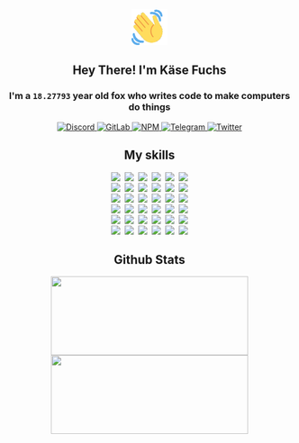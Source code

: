 <div><p align=center><img src=./resources/images/wave.gif width=64px height=64px></p><h2 align=center>Hey There! I'm Käse Fuchs</h2><h3 align=center>I'm a <code>18.27793</code> year old fox who writes code to make computers do things</h3><p align=center><a href=https://discord.com/users/507526681125322772><img alt=Discord src="https://img.shields.io/badge/Discord-5865F2?logo=discord&logoColor=white&style=flat-square#4747a836847e9f13c3fcf5227d63a339"> </a><a href=https://gitlab.com/kasefuchs><img alt=GitLab src="https://img.shields.io/badge/GitLab-330F63?logo=gitlab&logoColor=white&style=flat-square#4747a836847e9f13c3fcf5227d63a339"> </a><a href=https://npmjs.com/~kasefuchs><img alt=NPM src="https://img.shields.io/badge/NPM-CB3837?logo=npm&logoColor=white&style=flat-square#4747a836847e9f13c3fcf5227d63a339"> </a><a href=https://t.me/kasefuchs><img alt=Telegram src="https://img.shields.io/badge/Telegram-2CA5E0?logo=telegram&logoColor=white&style=flat-square#4747a836847e9f13c3fcf5227d63a339"> </a><a href=https://twitter.com/kasefuchs><img alt=Twitter src="https://img.shields.io/badge/Twitter-1DA1F2?logo=twitter&logoColor=white&style=flat-square#4747a836847e9f13c3fcf5227d63a339"></a></p><h2 align=center>My skills</h2><p align=center><a href=https://aws.amazon.com/ ><picture><source srcset="https://skillicons.dev/icons?i=aws&theme=dark#4747a836847e9f13c3fcf5227d63a339" media="(prefers-color-scheme: dark)"><source srcset="https://skillicons.dev/icons?i=aws&theme=light#4747a836847e9f13c3fcf5227d63a339" media="(prefers-color-scheme: light), (prefers-color-scheme: no-preference)"><img src="https://skillicons.dev/icons?i=aws&theme=light#4747a836847e9f13c3fcf5227d63a339"></picture></a>&nbsp;&nbsp;<a href=https://en.wikipedia.org/wiki/Bash_(Unix_shell)><picture><source srcset="https://skillicons.dev/icons?i=bash&theme=dark#4747a836847e9f13c3fcf5227d63a339" media="(prefers-color-scheme: dark)"><source srcset="https://skillicons.dev/icons?i=bash&theme=light#4747a836847e9f13c3fcf5227d63a339" media="(prefers-color-scheme: light), (prefers-color-scheme: no-preference)"><img src="https://skillicons.dev/icons?i=bash&theme=light#4747a836847e9f13c3fcf5227d63a339"></picture></a>&nbsp;&nbsp;<a href=https://discord.com/developers/docs><picture><source srcset="https://skillicons.dev/icons?i=bots&theme=dark#4747a836847e9f13c3fcf5227d63a339" media="(prefers-color-scheme: dark)"><source srcset="https://skillicons.dev/icons?i=bots&theme=light#4747a836847e9f13c3fcf5227d63a339" media="(prefers-color-scheme: light), (prefers-color-scheme: no-preference)"><img src="https://skillicons.dev/icons?i=bots&theme=light#4747a836847e9f13c3fcf5227d63a339"></picture></a>&nbsp;&nbsp;<a href=https://www.cloudflare.com/ ><picture><source srcset="https://skillicons.dev/icons?i=cloudflare&theme=dark#4747a836847e9f13c3fcf5227d63a339" media="(prefers-color-scheme: dark)"><source srcset="https://skillicons.dev/icons?i=cloudflare&theme=light#4747a836847e9f13c3fcf5227d63a339" media="(prefers-color-scheme: light), (prefers-color-scheme: no-preference)"><img src="https://skillicons.dev/icons?i=cloudflare&theme=light#4747a836847e9f13c3fcf5227d63a339"></picture></a>&nbsp;&nbsp;<a href=https://en.wikipedia.org/wiki/CSS><picture><source srcset="https://skillicons.dev/icons?i=css&theme=dark#4747a836847e9f13c3fcf5227d63a339" media="(prefers-color-scheme: dark)"><source srcset="https://skillicons.dev/icons?i=css&theme=light#4747a836847e9f13c3fcf5227d63a339" media="(prefers-color-scheme: light), (prefers-color-scheme: no-preference)"><img src="https://skillicons.dev/icons?i=css&theme=light#4747a836847e9f13c3fcf5227d63a339"></picture></a>&nbsp;&nbsp;<a href=https://www.docker.com/ ><picture><source srcset="https://skillicons.dev/icons?i=docker&theme=dark#4747a836847e9f13c3fcf5227d63a339" media="(prefers-color-scheme: dark)"><source srcset="https://skillicons.dev/icons?i=docker&theme=light#4747a836847e9f13c3fcf5227d63a339" media="(prefers-color-scheme: light), (prefers-color-scheme: no-preference)"><img src="https://skillicons.dev/icons?i=docker&theme=light#4747a836847e9f13c3fcf5227d63a339"></picture></a><br><a href=https://www.electronjs.org/ ><picture><source srcset="https://skillicons.dev/icons?i=electron&theme=dark#4747a836847e9f13c3fcf5227d63a339" media="(prefers-color-scheme: dark)"><source srcset="https://skillicons.dev/icons?i=electron&theme=light#4747a836847e9f13c3fcf5227d63a339" media="(prefers-color-scheme: light), (prefers-color-scheme: no-preference)"><img src="https://skillicons.dev/icons?i=electron&theme=light#4747a836847e9f13c3fcf5227d63a339"></picture></a>&nbsp;&nbsp;<a href=https://expressjs.com/ ><picture><source srcset="https://skillicons.dev/icons?i=express&theme=dark#4747a836847e9f13c3fcf5227d63a339" media="(prefers-color-scheme: dark)"><source srcset="https://skillicons.dev/icons?i=express&theme=light#4747a836847e9f13c3fcf5227d63a339" media="(prefers-color-scheme: light), (prefers-color-scheme: no-preference)"><img src="https://skillicons.dev/icons?i=express&theme=light#4747a836847e9f13c3fcf5227d63a339"></picture></a>&nbsp;&nbsp;<a href=https://www.figma.com/ ><picture><source srcset="https://skillicons.dev/icons?i=figma&theme=dark#4747a836847e9f13c3fcf5227d63a339" media="(prefers-color-scheme: dark)"><source srcset="https://skillicons.dev/icons?i=figma&theme=light#4747a836847e9f13c3fcf5227d63a339" media="(prefers-color-scheme: light), (prefers-color-scheme: no-preference)"><img src="https://skillicons.dev/icons?i=figma&theme=light#4747a836847e9f13c3fcf5227d63a339"></picture></a>&nbsp;&nbsp;<a href=https://firebase.google.com/ ><picture><source srcset="https://skillicons.dev/icons?i=firebase&theme=dark#4747a836847e9f13c3fcf5227d63a339" media="(prefers-color-scheme: dark)"><source srcset="https://skillicons.dev/icons?i=firebase&theme=light#4747a836847e9f13c3fcf5227d63a339" media="(prefers-color-scheme: light), (prefers-color-scheme: no-preference)"><img src="https://skillicons.dev/icons?i=firebase&theme=light#4747a836847e9f13c3fcf5227d63a339"></picture></a>&nbsp;&nbsp;<a href=https://flask.palletsprojects.com/ ><picture><source srcset="https://skillicons.dev/icons?i=flask&theme=dark#4747a836847e9f13c3fcf5227d63a339" media="(prefers-color-scheme: dark)"><source srcset="https://skillicons.dev/icons?i=flask&theme=light#4747a836847e9f13c3fcf5227d63a339" media="(prefers-color-scheme: light), (prefers-color-scheme: no-preference)"><img src="https://skillicons.dev/icons?i=flask&theme=light#4747a836847e9f13c3fcf5227d63a339"></picture></a>&nbsp;&nbsp;<a href=https://cloud.google.com/ ><picture><source srcset="https://skillicons.dev/icons?i=gcp&theme=dark#4747a836847e9f13c3fcf5227d63a339" media="(prefers-color-scheme: dark)"><source srcset="https://skillicons.dev/icons?i=gcp&theme=light#4747a836847e9f13c3fcf5227d63a339" media="(prefers-color-scheme: light), (prefers-color-scheme: no-preference)"><img src="https://skillicons.dev/icons?i=gcp&theme=light#4747a836847e9f13c3fcf5227d63a339"></picture></a><br><a href=https://git-scm.com/ ><picture><source srcset="https://skillicons.dev/icons?i=git&theme=dark#4747a836847e9f13c3fcf5227d63a339" media="(prefers-color-scheme: dark)"><source srcset="https://skillicons.dev/icons?i=git&theme=light#4747a836847e9f13c3fcf5227d63a339" media="(prefers-color-scheme: light), (prefers-color-scheme: no-preference)"><img src="https://skillicons.dev/icons?i=git&theme=light#4747a836847e9f13c3fcf5227d63a339"></picture></a>&nbsp;&nbsp;<a href=https://github.com/ ><picture><source srcset="https://skillicons.dev/icons?i=github&theme=dark#4747a836847e9f13c3fcf5227d63a339" media="(prefers-color-scheme: dark)"><source srcset="https://skillicons.dev/icons?i=github&theme=light#4747a836847e9f13c3fcf5227d63a339" media="(prefers-color-scheme: light), (prefers-color-scheme: no-preference)"><img src="https://skillicons.dev/icons?i=github&theme=light#4747a836847e9f13c3fcf5227d63a339"></picture></a>&nbsp;&nbsp;<a href=https://gitlab.com/ ><picture><source srcset="https://skillicons.dev/icons?i=gitlab&theme=dark#4747a836847e9f13c3fcf5227d63a339" media="(prefers-color-scheme: dark)"><source srcset="https://skillicons.dev/icons?i=gitlab&theme=light#4747a836847e9f13c3fcf5227d63a339" media="(prefers-color-scheme: light), (prefers-color-scheme: no-preference)"><img src="https://skillicons.dev/icons?i=gitlab&theme=light#4747a836847e9f13c3fcf5227d63a339"></picture></a>&nbsp;&nbsp;<a href=https://www.heroku.com/ ><picture><source srcset="https://skillicons.dev/icons?i=heroku&theme=dark#4747a836847e9f13c3fcf5227d63a339" media="(prefers-color-scheme: dark)"><source srcset="https://skillicons.dev/icons?i=heroku&theme=light#4747a836847e9f13c3fcf5227d63a339" media="(prefers-color-scheme: light), (prefers-color-scheme: no-preference)"><img src="https://skillicons.dev/icons?i=heroku&theme=light#4747a836847e9f13c3fcf5227d63a339"></picture></a>&nbsp;&nbsp;<a href=https://en.wikipedia.org/wiki/HTML><picture><source srcset="https://skillicons.dev/icons?i=html&theme=dark#4747a836847e9f13c3fcf5227d63a339" media="(prefers-color-scheme: dark)"><source srcset="https://skillicons.dev/icons?i=html&theme=light#4747a836847e9f13c3fcf5227d63a339" media="(prefers-color-scheme: light), (prefers-color-scheme: no-preference)"><img src="https://skillicons.dev/icons?i=html&theme=light#4747a836847e9f13c3fcf5227d63a339"></picture></a>&nbsp;&nbsp;<a href=https://en.wikipedia.org/wiki/JavaScript><picture><source srcset="https://skillicons.dev/icons?i=js&theme=dark#4747a836847e9f13c3fcf5227d63a339" media="(prefers-color-scheme: dark)"><source srcset="https://skillicons.dev/icons?i=js&theme=light#4747a836847e9f13c3fcf5227d63a339" media="(prefers-color-scheme: light), (prefers-color-scheme: no-preference)"><img src="https://skillicons.dev/icons?i=js&theme=light#4747a836847e9f13c3fcf5227d63a339"></picture></a><br><a href=https://en.wikipedia.org/wiki/Linux><picture><source srcset="https://skillicons.dev/icons?i=linux&theme=dark#4747a836847e9f13c3fcf5227d63a339" media="(prefers-color-scheme: dark)"><source srcset="https://skillicons.dev/icons?i=linux&theme=light#4747a836847e9f13c3fcf5227d63a339" media="(prefers-color-scheme: light), (prefers-color-scheme: no-preference)"><img src="https://skillicons.dev/icons?i=linux&theme=light#4747a836847e9f13c3fcf5227d63a339"></picture></a>&nbsp;&nbsp;<a href=https://mui.com/ ><picture><source srcset="https://skillicons.dev/icons?i=materialui&theme=dark#4747a836847e9f13c3fcf5227d63a339" media="(prefers-color-scheme: dark)"><source srcset="https://skillicons.dev/icons?i=materialui&theme=light#4747a836847e9f13c3fcf5227d63a339" media="(prefers-color-scheme: light), (prefers-color-scheme: no-preference)"><img src="https://skillicons.dev/icons?i=materialui&theme=light#4747a836847e9f13c3fcf5227d63a339"></picture></a>&nbsp;&nbsp;<a href=https://en.wikipedia.org/wiki/Markdown><picture><source srcset="https://skillicons.dev/icons?i=md&theme=dark#4747a836847e9f13c3fcf5227d63a339" media="(prefers-color-scheme: dark)"><source srcset="https://skillicons.dev/icons?i=md&theme=light#4747a836847e9f13c3fcf5227d63a339" media="(prefers-color-scheme: light), (prefers-color-scheme: no-preference)"><img src="https://skillicons.dev/icons?i=md&theme=light#4747a836847e9f13c3fcf5227d63a339"></picture></a>&nbsp;&nbsp;<a href=https://www.mongodb.com/ ><picture><source srcset="https://skillicons.dev/icons?i=mongodb&theme=dark#4747a836847e9f13c3fcf5227d63a339" media="(prefers-color-scheme: dark)"><source srcset="https://skillicons.dev/icons?i=mongodb&theme=light#4747a836847e9f13c3fcf5227d63a339" media="(prefers-color-scheme: light), (prefers-color-scheme: no-preference)"><img src="https://skillicons.dev/icons?i=mongodb&theme=light#4747a836847e9f13c3fcf5227d63a339"></picture></a>&nbsp;&nbsp;<a href=https://www.mysql.com/ ><picture><source srcset="https://skillicons.dev/icons?i=mysql&theme=dark#4747a836847e9f13c3fcf5227d63a339" media="(prefers-color-scheme: dark)"><source srcset="https://skillicons.dev/icons?i=mysql&theme=light#4747a836847e9f13c3fcf5227d63a339" media="(prefers-color-scheme: light), (prefers-color-scheme: no-preference)"><img src="https://skillicons.dev/icons?i=mysql&theme=light#4747a836847e9f13c3fcf5227d63a339"></picture></a>&nbsp;&nbsp;<a href=https://nextjs.org/ ><picture><source srcset="https://skillicons.dev/icons?i=nextjs&theme=dark#4747a836847e9f13c3fcf5227d63a339" media="(prefers-color-scheme: dark)"><source srcset="https://skillicons.dev/icons?i=nextjs&theme=light#4747a836847e9f13c3fcf5227d63a339" media="(prefers-color-scheme: light), (prefers-color-scheme: no-preference)"><img src="https://skillicons.dev/icons?i=nextjs&theme=light#4747a836847e9f13c3fcf5227d63a339"></picture></a><br><a href=https://nodejs.org/en/ ><picture><source srcset="https://skillicons.dev/icons?i=nodejs&theme=dark#4747a836847e9f13c3fcf5227d63a339" media="(prefers-color-scheme: dark)"><source srcset="https://skillicons.dev/icons?i=nodejs&theme=light#4747a836847e9f13c3fcf5227d63a339" media="(prefers-color-scheme: light), (prefers-color-scheme: no-preference)"><img src="https://skillicons.dev/icons?i=nodejs&theme=light#4747a836847e9f13c3fcf5227d63a339"></picture></a>&nbsp;&nbsp;<a href=https://www.postgresql.org/ ><picture><source srcset="https://skillicons.dev/icons?i=postgres&theme=dark#4747a836847e9f13c3fcf5227d63a339" media="(prefers-color-scheme: dark)"><source srcset="https://skillicons.dev/icons?i=postgres&theme=light#4747a836847e9f13c3fcf5227d63a339" media="(prefers-color-scheme: light), (prefers-color-scheme: no-preference)"><img src="https://skillicons.dev/icons?i=postgres&theme=light#4747a836847e9f13c3fcf5227d63a339"></picture></a>&nbsp;&nbsp;<a href=https://learn.microsoft.com/en-us/powershell/ ><picture><source srcset="https://skillicons.dev/icons?i=powershell&theme=dark#4747a836847e9f13c3fcf5227d63a339" media="(prefers-color-scheme: dark)"><source srcset="https://skillicons.dev/icons?i=powershell&theme=light#4747a836847e9f13c3fcf5227d63a339" media="(prefers-color-scheme: light), (prefers-color-scheme: no-preference)"><img src="https://skillicons.dev/icons?i=powershell&theme=light#4747a836847e9f13c3fcf5227d63a339"></picture></a>&nbsp;&nbsp;<a href=https://www.python.org/ ><picture><source srcset="https://skillicons.dev/icons?i=py&theme=dark#4747a836847e9f13c3fcf5227d63a339" media="(prefers-color-scheme: dark)"><source srcset="https://skillicons.dev/icons?i=py&theme=light#4747a836847e9f13c3fcf5227d63a339" media="(prefers-color-scheme: light), (prefers-color-scheme: no-preference)"><img src="https://skillicons.dev/icons?i=py&theme=light#4747a836847e9f13c3fcf5227d63a339"></picture></a>&nbsp;&nbsp;<a href=https://www.raspberrypi.org/ ><picture><source srcset="https://skillicons.dev/icons?i=raspberrypi&theme=dark#4747a836847e9f13c3fcf5227d63a339" media="(prefers-color-scheme: dark)"><source srcset="https://skillicons.dev/icons?i=raspberrypi&theme=light#4747a836847e9f13c3fcf5227d63a339" media="(prefers-color-scheme: light), (prefers-color-scheme: no-preference)"><img src="https://skillicons.dev/icons?i=raspberrypi&theme=light#4747a836847e9f13c3fcf5227d63a339"></picture></a>&nbsp;&nbsp;<a href=https://reactjs.org/ ><picture><source srcset="https://skillicons.dev/icons?i=react&theme=dark#4747a836847e9f13c3fcf5227d63a339" media="(prefers-color-scheme: dark)"><source srcset="https://skillicons.dev/icons?i=react&theme=light#4747a836847e9f13c3fcf5227d63a339" media="(prefers-color-scheme: light), (prefers-color-scheme: no-preference)"><img src="https://skillicons.dev/icons?i=react&theme=light#4747a836847e9f13c3fcf5227d63a339"></picture></a><br><a href=https://redux.js.org/ ><picture><source srcset="https://skillicons.dev/icons?i=redux&theme=dark#4747a836847e9f13c3fcf5227d63a339" media="(prefers-color-scheme: dark)"><source srcset="https://skillicons.dev/icons?i=redux&theme=light#4747a836847e9f13c3fcf5227d63a339" media="(prefers-color-scheme: light), (prefers-color-scheme: no-preference)"><img src="https://skillicons.dev/icons?i=redux&theme=light#4747a836847e9f13c3fcf5227d63a339"></picture></a>&nbsp;&nbsp;<a href=https://en.wikipedia.org/wiki/Regular_expression><picture><source srcset="https://skillicons.dev/icons?i=regex&theme=dark#4747a836847e9f13c3fcf5227d63a339" media="(prefers-color-scheme: dark)"><source srcset="https://skillicons.dev/icons?i=regex&theme=light#4747a836847e9f13c3fcf5227d63a339" media="(prefers-color-scheme: light), (prefers-color-scheme: no-preference)"><img src="https://skillicons.dev/icons?i=regex&theme=light#4747a836847e9f13c3fcf5227d63a339"></picture></a>&nbsp;&nbsp;<a href=https://en.wikipedia.org/wiki/Sass_(stylesheet_language)><picture><source srcset="https://skillicons.dev/icons?i=sass&theme=dark#4747a836847e9f13c3fcf5227d63a339" media="(prefers-color-scheme: dark)"><source srcset="https://skillicons.dev/icons?i=sass&theme=light#4747a836847e9f13c3fcf5227d63a339" media="(prefers-color-scheme: light), (prefers-color-scheme: no-preference)"><img src="https://skillicons.dev/icons?i=sass&theme=light#4747a836847e9f13c3fcf5227d63a339"></picture></a>&nbsp;&nbsp;<a href=https://www.typescriptlang.org/ ><picture><source srcset="https://skillicons.dev/icons?i=ts&theme=dark#4747a836847e9f13c3fcf5227d63a339" media="(prefers-color-scheme: dark)"><source srcset="https://skillicons.dev/icons?i=ts&theme=light#4747a836847e9f13c3fcf5227d63a339" media="(prefers-color-scheme: light), (prefers-color-scheme: no-preference)"><img src="https://skillicons.dev/icons?i=ts&theme=light#4747a836847e9f13c3fcf5227d63a339"></picture></a>&nbsp;&nbsp;<a href=https://unity.com/ ><picture><source srcset="https://skillicons.dev/icons?i=unity&theme=dark#4747a836847e9f13c3fcf5227d63a339" media="(prefers-color-scheme: dark)"><source srcset="https://skillicons.dev/icons?i=unity&theme=light#4747a836847e9f13c3fcf5227d63a339" media="(prefers-color-scheme: light), (prefers-color-scheme: no-preference)"><img src="https://skillicons.dev/icons?i=unity&theme=light#4747a836847e9f13c3fcf5227d63a339"></picture></a>&nbsp;&nbsp;<a href=https://workers.cloudflare.com/ ><picture><source srcset="https://skillicons.dev/icons?i=workers&theme=dark#4747a836847e9f13c3fcf5227d63a339" media="(prefers-color-scheme: dark)"><source srcset="https://skillicons.dev/icons?i=workers&theme=light#4747a836847e9f13c3fcf5227d63a339" media="(prefers-color-scheme: light), (prefers-color-scheme: no-preference)"><img src="https://skillicons.dev/icons?i=workers&theme=light#4747a836847e9f13c3fcf5227d63a339"></picture></a><br></p><h2 align=center>Github Stats</h2><p align=center><picture><source srcset="https://github-readme-stats-kasefuchs.vercel.app/api/?count_private=true&hide_border=true&hide_rank=true&line_height=20&hide_title=true&username=Kasefuchs&theme=dark#4747a836847e9f13c3fcf5227d63a339" media="(prefers-color-scheme: dark)"><source srcset="https://github-readme-stats-kasefuchs.vercel.app/api/?count_private=true&hide_border=true&hide_rank=true&line_height=20&hide_title=true&username=Kasefuchs&theme=light#4747a836847e9f13c3fcf5227d63a339" media="(prefers-color-scheme: light), (prefers-color-scheme: no-preference)"><img align=middle width=350 height=140 src="https://github-readme-stats-kasefuchs.vercel.app/api/?count_private=true&hide_border=true&hide_rank=true&line_height=20&hide_title=true&username=Kasefuchs&theme=light#4747a836847e9f13c3fcf5227d63a339"></picture><picture><source srcset="https://github-readme-stats-kasefuchs.vercel.app/api/top-langs/?count_private=true&hide_border=true&layout=compact&username=Kasefuchs&theme=dark#4747a836847e9f13c3fcf5227d63a339" media="(prefers-color-scheme: dark)"><source srcset="https://github-readme-stats-kasefuchs.vercel.app/api/top-langs/?count_private=true&hide_border=true&layout=compact&username=Kasefuchs&theme=light#4747a836847e9f13c3fcf5227d63a339" media="(prefers-color-scheme: light), (prefers-color-scheme: no-preference)"><img align=middle width=350 height=140 src="https://github-readme-stats-kasefuchs.vercel.app/api/top-langs/?count_private=true&hide_border=true&layout=compact&username=Kasefuchs&theme=light#4747a836847e9f13c3fcf5227d63a339"></picture></p><img src="https://hit.yhype.me/github/profile?user_id=64592097#4747a836847e9f13c3fcf5227d63a339" alt=""></div>